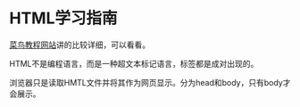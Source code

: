 # HTML学习指南

[菜鸟教程网站](https://www.runoob.com/html/html-intro.html)讲的比较详细，可以看看。

HTML不是编程语言，而是一种超文本标记语言，标签都是成对出现的。

浏览器只是读取HMTL文件并将其作为网页显示。分为head和body，只有body才会展示。